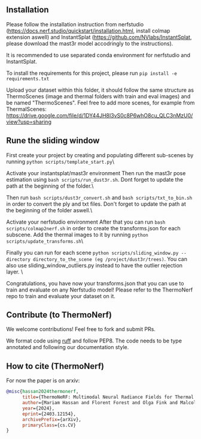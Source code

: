 ## Installation
Please follow the installation instruction from nerfstudio (https://docs.nerf.studio/quickstart/installation.html, install colmap extension aswell) and InstantSplat (https://github.com/NVlabs/InstantSplat, please download the mast3r model accodringly to the instructions). 

It is recommended to use separated conda environment for nerfstudio and InstantSplat. 

To install the requirements for this project, please run `pip install -e requirements.txt`

Upload your dataset within this folder, it should follow the same structure as ThermoScenes (image and thermal folders with train and eval images) and be named "ThermoScenes". Feel free to add more scenes, for example from ThermalScenes: https://drive.google.com/file/d/1DY44JH8I3vS0c8P6whO8cu_QLC3nMzU0/view?usp=sharing

## Rune the sliding window

First create your project by creating and populating different sub-scenes by running `python scripts/template_start.py`\\

Activate your instantsplat/mast3r environment
Then run the mast3r pose estimation using `bash scripts/run_dust3r.sh`. Dont forget to update the path at the beginning of the folder.\\

Then run `bash scripts/dust3r_convert.sh` and `bash scripts/txt_to_bin.sh` in order to convert the ply and txt files.  Don't forget to update the path at the beginning of the folder aswell.\\

Activate your nerfstudio environment 
After that you can run `bash scripts/colmap2nerf.sh` in order to create the transforms.json for each subscene. Add the thermal images to it by running `python scripts/update_transforms.sh`\\

Finally you can run for each scene `python scripts/sliding_window.py --directory directory_to_the_scene (eg /project/dust3r/trees)`. You can also use sliding_window_outliers.py instead to have the outlier rejection layer. \\


Congratulations, you have now your transforms.json that you can use to train and evaluate on any Nerfstudio model! Please refer to the ThermoNerf repo to train and evaluate your dataset on it.






## Contribute (to ThermoNerf)

We welcome contributions! Feel free to fork and submit PRs.

We format code using [ruff](https://docs.astral.sh/ruff) and follow PEP8.
The code needs to be type annotated and following our documentation style.

## How to cite (ThermoNerf)

For now the paper is on arxiv:

```bibtex
@misc{hassan2024thermonerf,
      title={ThermoNeRF: Multimodal Neural Radiance Fields for Thermal Novel View Synthesis},
      author={Mariam Hassan and Florent Forest and Olga Fink and Malcolm Mielle},
      year={2024},
      eprint={2403.12154},
      archivePrefix={arXiv},
      primaryClass={cs.CV}
}
```
